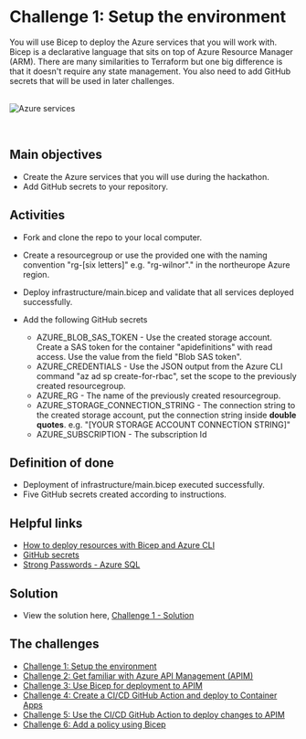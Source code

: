 # Challenge 1: Setup the environment

You will use Bicep to deploy the Azure services that you will work with. Bicep is a declarative language that sits on top of Azure Resource Manager (ARM). There are many similarities to Terraform but one big difference is that it doesn't require any state management.
You also need to add GitHub secrets that will be used in later challenges.    
<br>

  ![Azure services](img/services.png)

<br>

## Main objectives

- Create the Azure services that you will use during the hackathon.
- Add GitHub secrets to your repository. 

## Activities

- Fork and clone the repo to your local computer.
- Create a resourcegroup or use the provided one with the naming convention "rg-[six letters]" e.g. "rg-wilnor"." in the northeurope Azure region. 
- Deploy infrastructure/main.bicep and validate that all services deployed successfully. 
- Add the following GitHub secrets

    - AZURE_BLOB_SAS_TOKEN - Use the created storage account. Create a SAS token for the container "apidefinitions" with read access. Use the value from the field "Blob SAS token".
    - AZURE_CREDENTIALS - Use the JSON output from the Azure CLI command "az ad sp create-for-rbac", set the scope to the previously created resourcegroup.
    - AZURE_RG - The name of the previously created resourcegroup.
    - AZURE_STORAGE_CONNECTION_STRING - The connection string to the created storage account, put the connection string inside **double quotes**. e.g. "[YOUR STORAGE ACCOUNT CONNECTION STRING]"
    - AZURE_SUBSCRIPTION - The subscription Id 

## Definition of done

- Deployment of infrastructure/main.bicep executed successfully.
- Five GitHub secrets created according to instructions. 

## Helpful links

- [How to deploy resources with Bicep and Azure CLI](https://learn.microsoft.com/en-us/azure/azure-resource-manager/bicep/deploy-cli)
- [GitHub secrets](https://docs.github.com/en/actions/security-guides/encrypted-secrets)
- [Strong Passwords - Azure SQL](https://learn.microsoft.com/en-us/sql/relational-databases/security/strong-passwords?view=sql-server-ver16)

## Solution
- View the solution here, [Challenge 1 - Solution](solution1.md) 

## The challenges

* [Challenge 1: Setup the environment](challenge1.md)
* [Challenge 2: Get familiar with Azure API Management (APIM)](challenge2.md)
* [Challenge 3: Use Bicep for deployment to APIM](challenge3.md)
* [Challenge 4: Create a CI/CD GitHub Action and deploy to Container Apps](challenge4.md)
* [Challenge 5: Use the CI/CD GitHub Action to deploy changes to APIM](challenge5.md)
* [Challenge 6: Add a policy using Bicep](challenge6.md)